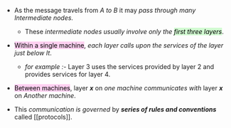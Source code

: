 
- As the message travels from *A to B* it may *pass through many Intermediate nodes.*
	- These *intermediate nodes usually involve only the <mark style="background: #BBFABBA6;">first three layers</mark>*.

- <mark style="background: #FFB8EBA6;">Within a single machine</mark>, *each layer calls upon the services of the layer just below It*.
	- *for example :-*
		Layer 3 uses the services provided by layer 2 and provides services for layer 4.

- <mark style="background: #FFB8EBA6;">Between machines</mark>, layer ***x*** on *one machine* *communicates with* layer ***x*** on *Another machine*.

- This *communication is governed* by ***series of rules and conventions*** called [[protocols]].
